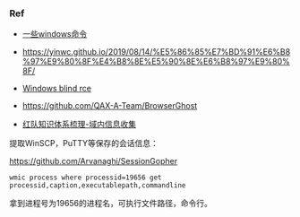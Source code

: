### Ref
- [一些windows命令](https://mp.weixin.qq.com/s/4tyBMIDlaEJ-VgcRvtLUUQ)
- https://yinwc.github.io/2019/08/14/%E5%86%85%E7%BD%91%E6%B8%97%E9%80%8F%E4%B8%8E%E5%90%8E%E6%B8%97%E9%80%8F/
- [Windows blind rce](https://joenibe.github.io/web/Dns-Exfilteration/)

- https://github.com/QAX-A-Team/BrowserGhost
- [红队知识体系梳理-域内信息收集](https://mp.weixin.qq.com/s/FiSh9CaaqXWAWoJErJGgLw)

提取WinSCP，PuTTY等保存的会话信息：

https://github.com/Arvanaghi/SessionGopher

```
wmic process where processid=19656 get processid,caption,executablepath,commandline
```
拿到进程号为19656的进程名，可执行文件路径，命令行。
